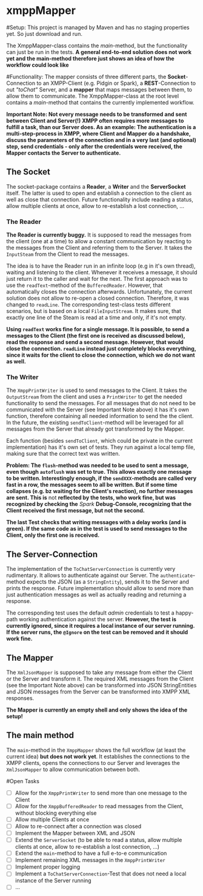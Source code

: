 # xmppMapper
#Setup:
This project is managed by Maven and has no staging properties yet. So just download and run.

The XmppMapper-class contains the *main*-method, but the functionality can just be run in the tests. **A general
end-to-end solution does not work yet and the main-method therefore just shows an idea of how the workflow could
look like**

#Functionality:
The mapper consists of three different parts, the **Socket**-Connection to an XMPP-Client (e.g. Pidgin or Spark), a 
**REST**-Connection to out *"toChat"* Server, and a **mapper** that maps messages between them, to allow them to
communicate. The XmppMapper-class at the root level contains a *main*-method that contains the currently implemented
workflow.

**Important Note: Not every message needs to be transformed and sent between Client and Server(!) XMPP often requires
more messages to fulfill a task, than our Server does. As an example: The authentication is a multi-step-process
in XMPP, where Client and Mapper do a handshake, discuss the parameters of the connection and in a very last
(and optional) step, send credentials - only after the credentials were received, the Mapper contacts the Server
to authenticate.**

## The Socket
The socket-package contains a **Reader**, a **Writer** and the **ServerSocket** itself. The latter is used to open and 
establish a connection to the client as well as close that connection. 
Future functionality include reading a status, allow multiple clients at once, allow to re-establish a lost connection, ...

### The Reader
**The Reader is currently buggy.** It is supposed to read the messages from the client (one at a time) to allow a constant
communication by reacting to the messages from the Client and referring them to the Server. It takes the `InputSteam`
from the Client to read the messages.

The idea is to have the Reader run in an infinite loop (e.g in it's own thread), waiting and listening to the client.
Whenever it receives a message, it should just return it to the caller and wait for the next. The first approach was
to use the `readText`-method of the `BufferedReader`. However, that automatically closes the connection afterwards.
Unfortunately, the current solution does not allow to re-open a closed connection. Therefore, it was changed to
`readLine`.
The corresponding test-class tests different scenarios, but is based on a local `FileInputStream`. It makes sure, that
exactly one line of the Steam is read at a time and only, if it's not empty.

**Using `readText` works fine for a single message. It is possible, to send a messages to the Client (the first one
is received as discussed below), read the response and send a second message. However, that would close the 
connection. `readLine` instead just completely blocks everything, since it waits for the client to close the connection,
which we do not want as well.**

### The Writer
The `XmppPrintWriter` is used to send messages to the Client. It takes the `OutputStream` from the client and uses
a `PrintWriter` to get the needed functionality to send the messages. For all messages that do not need to be 
communicated with the Server (see Important Note above) it has it's own function, therefore containing all needed
information to send the the client. In the future, the existing `sendToClient`-method will be leveraged for all
messages from the Server that already got transformed by the Mapper.

Each function (besides `sendToClient`, which could be private in the current implementation) has it's own set of tests.
They run against a local temp file, making sure that the correct text was written.

**Problem: The `flush`-method was needed to be used to sent a message, even though `autoflush` was set to true. This
allows exactly one message to be written. Interestingly enough, if the `sendXXX`-methods are called very fast in a
row, the messages seem to all be written. But if some time collapses (e.g. bz waiting for the Client's reaction),
no further messages are sent. This is** not **reflected by the tests, who work fine, but was recognized by checking
the** *Spark* **Debug-Console, recognizing that the Client received the first message, but not the second.**

**The last Test checks that writing messages with a delay works (and is green). If the same code as in the test
is used to send messages to the Client, only the first one is received.**

## The Server-Connection
The implementation of the `ToChatServerConnection` is currently very rudimentary. It allows to authenticate against
our Server. The `authenticate`-method expects the JSON (as a `StringEntity`), sends it to the Server and prints the
response. Future implementation should allow to send more than just authentication messages as well as actually reading
and returning a response.

The corresponding test uses the default *admin* credentials to test a happy-path working authentication 
against the server. **However, the test is currently ignored, since it requires a local instance of our server
running. If the server runs, the `@Ignore` on the test can be removed and it should work fine.** 

## The Mapper
The `XmlJsonMapper` is supposed to take any message from either the Client or the Server and transform it. The required
XML messages from the Client (see the Important Note above) can be transformed into JSON StringEntities and JSON messages
from the Server can be transformed into XMPP XML responses.

**The Mapper is currently an empty shell and only shows the idea of the setup!**

## The main method
The `main`-method in the `XmppMapper` shows the full workflow (at least the current idea) **but does not work yet**. It
establishes the connections to the XMPP clients, opens the connections to our Server and leverages the `XmlJsonMapper`
to allow communication between both.

#Open Tasks
- [ ] Allow for the `XmppPrintWriter` to send more than one message to the Client
- [ ] Allow for the `XmppBufferedReader` to read messages from the Client, without blocking everything else
- [ ] Allow multiple Clients at once
- [ ] Allow to re-connect after a connection was closed
- [ ] Implement the Mapper between XML and JSON
- [ ] Extend the `ServerSocket` (to be able to read a status, allow multiple clients at once, allow to re-establish a lost connection, ...)
- [ ] Extend the `main`-method to have a full e-to-e communication
- [ ] Implement remaining XML messages in the `XmppPrintWriter`
- [ ] Implement proper logging
- [ ] Implement a `ToChatServerConnection`-Test that does not need a local instance of the Server running
- [ ] ...